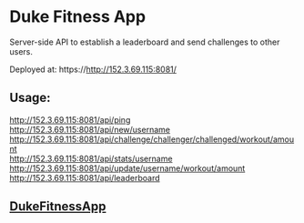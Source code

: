# Duke Fitness App
Server-side API to establish a leaderboard and send challenges to other users.

Deployed at: 
https://http://152.3.69.115:8081/

## Usage: 
http://152.3.69.115:8081/api/ping  
http://152.3.69.115:8081/api/new/username   
http://152.3.69.115:8081/api/challenge/challenger/challenged/workout/amount  
http://152.3.69.115:8081/api/stats/username  
http://152.3.69.115:8081/api/update/username/workout/amount  
http://152.3.69.115:8081/api/leaderboard  
   
## [DukeFitnessApp](https://github.com/Revilo2157/dukefitnessapp/)

